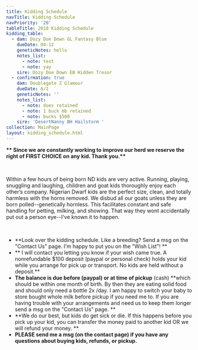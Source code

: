 ```yaml
---
title: Kidding Schedule
navTitle: Kidding Schedule
navPriority: '20'
tableTitle: 2018 Kidding Schedule
kidding_table:
  - dam: Dozy Doe Down GL Fantasy Blue
    dueDate: 04-12
    geneticNotes: hello
    notes_list:
      - note: test
      - note: yay
    sire: Dozy Doe Down EB Hidden Tresor
  - confirmation: true
    dam: Doublegate Z Glamour
    dueDate: 6/1
    geneticNotes: ''
    notes_list:
      - note: does retained
      - note: 1 buck mb retained
      - note: bucks $500
    sire: 'DesertNanny BH Hailstorm '
collection: MainPage
layout: kidding_schedule.html
---
```

**\*\* Since we are constantly working to improve our herd we reserve the right of FIRST CHOICE on any kid. Thank you.\*\***

<br />

Within a few hours of being born ND kids are very active. Running, playing, snuggling and laughing, children and goat kids thoroughly enjoy each other’s company. Nigerian Dwarf kids are the perfect size, clean, and totally harmless with the horns removed. We disbud all our goats unless they are born polled--genetically hornless. This facilitates constant and safe handling for petting, milking, and showing. That way they wont accidentally put out a person eye--I've known it to happen.

<br />

* **Look over the kidding schedule. Like a breeding? Send a msg on the "Contact Us" page. I'm happy to put you on the "Wish List"! **
* ** I will contact you letting you know if your wish came true. A nonrefundable $100 deposit (paypal or personal check)  holds your kid while you arrange for pick up or transport.  No kids are held without a deposit.**
* **The balance is due before **(paypal)** or at time of pickup** (cash) **which should be within one month of birth.  By then they are eating solid food and should only need a bottle 2x /day. I am happy to switch your baby to store bought whole milk before pickup if you need me to. If you are having trouble with your arrangements and need us to keep them longer send a msg on the "Contact Us" page.  **
* **We do our best, but kids do get sick or die. If this happens before you pick up your kid, you can transfer the money paid to another kid OR we will refund your money.  **
* **PLEASE send me a msg (on the contact page)  if you have any questions about buying kids, refunds, or pickup.**

